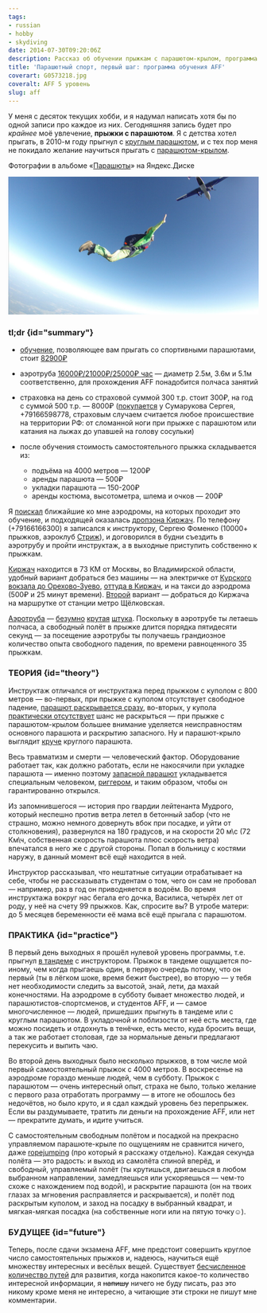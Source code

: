 ```yaml
---
tags:
- russian
- hobby
- skydiving
date: 2014-07-30T09:20:06Z
description: Рассказ об обучении прыжкам с парашютом-крылом, программа обучения AFF, семь уровней с боссом на финальном.
title: 'Парашютный спорт, первый шаг: программа обучения AFF'
coverart: G0573218.jpg
coveralt: AFF 5 уровень
slug: aff
---
```


У меня с десяток текущих хобби, и я надумал написать хотя бы по одной записи про каждое из них. Сегодняшняя запись будет про *крайнее* моё увлечение, **прыжки с парашютом**. Я с детства хотел прыгать, в 2010-м году прыгнул с [круглым парашютом](https://www.google.com/search?tbm=isch&q=%D0%BA%D1%80%D1%83%D0%B3%D0%BB%D1%8B%D0%B9%20%D0%BF%D0%B0%D1%80%D0%B0%D1%88%D1%8E%D1%82 "Картинки в поиске Google"), и с тех пор меня не покидало желание научиться прыгать с [парашютом-крылом](https://www.google.com/search?tbm=isch&q=%D0%BF%D0%B0%D1%80%D0%B0%D1%88%D1%8E%D1%82%20%D0%BA%D1%80%D1%8B%D0%BB%D0%BE "Картинки в поиске Google").

Фотографии в альбоме «<a href="https://yadi.sk/a/dj8ws-nO3UGb5E">Парашюты</a>» на Яндекс.Диске

[![AFF 5 уровень](G0573218.jpg#center)](https://yadi.sk/a/dj8ws-nO3UGb5E/5acc637455d73d76a92de31a)

<!--more-->

### tl;dr {id="summary"}

- [обучение](https://en.wikipedia.org/wiki/Accelerated_freefall "Accelerated Freefall — Википедия"), позволяющее вам прыгать со спортивными парашютами, стоит [82900₽](https://aerograd.ru/aff "AFF – программа индивидуального обучения")

- аэротруба [16000₽/](https://aerodynamika.ru/stoimost/)[21000₽/25000₽ час](https://www.freezone.net/rates/ "Тарифы | Freezone") — диаметр 2.5м, 3.6м и 5.1м соответственно, для прохождения AFF понадобится полчаса занятий

- страховка на день со страховой суммой 300 т.р. стоит 300₽, на год с суммой 500 т.р. — 8000₽ ([покупается](http://borkidz.ru/?page_id=2263) у Сумарукова Сергея, +79166598778, страховым случаем считается любое происшествие на территории РФ: от сломанной ноги при прыжке с парашютом или катания на лыжах до упавшей на голову сосульки)

- после обучения стоимость самостоятельного прыжка складывается из:
  - подъёма на 4000 метров — 1200₽
  - аренды парашюта — 500₽
  - укладки парашюта — 150-200₽
  - аренды костюма, высотометра, шлема и очков — 200₽

Я [поискал](https://www.google.com/search?q=AFF%20%D0%9C%D0%BE%D1%81%D0%BA%D0%B2%D0%B0 "AFF Москва") ближайшие ко мне аэродромы, на которых проходит это обучение, и подходящей оказалась [дропзона Киржач](http://www.dzkirzhach.com/ "Прыжки с парашютом — Киржач"). По телефону (+79166166300) я записался к инструктору, Сергею Фоменко (10000+ прыжков, аэроклуб [Стриж](http://www.strizhi-aff.ru/obuchenie_aff "Курс AFF, программа АФФ, обучение прыжкам с парашютом и свободному падению в Москве")), и договорился в будни съездить в аэротрубу и пройти инструктаж, а в выходные приступить собственно к прыжкам.

[Киржач](https://maps.yandex.ru/-/CVr8zPik "DZ Kirzhach на карте") находится в 73 КМ от Москвы, во Владимирской области, удобный вариант добраться без машины — на электричке от [Курского вокзала до Орехово-Зуево](https://rasp.yandex.ru/search/?fromName=Москва&toName=Орехово-Зуево "Расписание электричек из Москвы в Орехово-Зуево"), [оттуда в Киржач](https://rasp.yandex.ru/search/?fromName=Орехово-Зуево&toId=c10663 "Расписание электричек из Орехова-Зуева в Киржач"), и на такси до аэродрома (500₽ и 25 минут времени). [Второй](http://www.dzkirzhach.com/ "Прыжки с парашютом – Киржач") вариант — добраться до Киржача на маршрутке от станции метро Щёлковская.

[Аэротруба](https://www.youtube.com/channel/UC8q5xow_j4enTbjf2tkqQgg) — [безумно](https://vimeo.com/30232403 "Russland Freezone on Vimeo") [крутая](https://vimeo.com/78643511 "Tunnel camps on Vimeo") [штука](https://vimeo.com/58963524 "Wind tunnel RW4 training on Vimeo"). Поскольку в аэротрубе ты летаешь полчаса, а свободный полёт в прыжке длится порядка пятидесяти секунд — за посещение аэротрубы ты получаешь грандиозное количество опыта свободного падения, по времени равноценного 35 прыжкам.

### ТЕОРИЯ {id="theory"}

Инструктаж отличался от инструктажа перед прыжком с куполом с 800 метров — во-первых, при прыжке с куполом отсутствует свободное падение, [парашют раскрывается сразу](https://www.google.com/search?tbm=isch&q=800%20%D0%BC%D0%B5%D1%82%D1%80%D0%BE%D0%B2%20%D0%BE%D1%82%D0%B4%D0%B5%D0%BB%D0%B5%D0%BD%D0%B8%D0%B5 "первая-вторая картинки по ссылке"), во-вторых, у купола [практически отсутствует](https://ru.wikipedia.org/wiki/%D0%94-6_%28%D0%BF%D0%B0%D1%80%D0%B0%D1%88%D1%8E%D1%82%29 "Д-6 парашют — Википедия") шанс не раскрыться — при прыжке с парашютом-крылом большее внимание уделяется неисправностям основного парашюта и раскрытию запасного. Ну и парашют-крыло выглядит [круче](https://www.google.com/search?tbm=isch&q=%D1%82%D0%B8%D0%BF%D1%8B%20%D0%BF%D0%B0%D1%80%D0%B0%D1%88%D1%8E%D1%82%D0%BE%D0%B2 "Поиск по картинкам Google") круглого парашюта.

Весь травматизм и смерти — человеческий фактор. Оборудование работает так, как должно работать, если не накосячили при укладке парашюта — именно поэтому [запасной парашют](https://ru.wikipedia.org/wiki/%D0%9F%D0%B0%D1%80%D0%B0%D1%88%D1%8E%D1%82#.D0.97.D0.B0.D0.BF.D0.B0.D1.81.D0.BD.D0.BE.D0.B9_.D0.BF.D0.B0.D1.80.D0.B0.D1.88.D1.8E.D1.82 "Парашют — Википедия") укладывается специальным человеком, [риггером](https://ru.wikipedia.org/wiki/%D0%A0%D0%B8%D0%B3%D0%B3%D0%B5%D1%80 "Риггер — Википедия"), и таким образом, чтобы он гарантированно открылся.

Из запомнившегося — история про гвардии лейтенанта Мудрого, который неспешно против ветра летел в бетонный забор (что не страшно, можно немного довернуть вбок при посадке, и уйти от столкновения), развернулся на 180 градусов, и на скорости 20 м\с (72 Км\ч, собственная скорость парашюта плюс скорость ветра) впечатался в него же с другой стороны. Попал в больницу с костями наружу, в данный момент всё ещё находится в ней.

Инструктор рассказывал, что нештатные ситуации отрабатывает на себе, чтобы не рассказывать студентам о том, чего он сам не пробовал — например, раз в год он приводняется в водоём. Во время инструктажа вокруг нас бегала его дочка, Василиса, четырёх лет от роду, у неё на счету 99 прыжков. Как, спросите вы? В утробе матери: до 5 месяцев беременности её мама всё ещё прыгала с парашютом.

### ПРАКТИКА {id="practice"}

В первый день выходных я прошёл нулевой уровень программы, т.е. прыгнул [в тандеме](http://www.strizhi-aff.ru/tandem "Прыжок с парашютом в тандеме с инструктором | Аэроклуб Стриж") с инструктором. Прыжок в тандеме ощущается по-иному, чем когда прыгаешь один, в первую очередь потому, что он первый (ты в лёгком шоке, время бежит быстрее), во вторую — у тебя нет необходимости следить за высотой, знай, лети, да махай конечностями. На аэродроме в субботу бывает множество людей, и парашютистов-спортсменов, и студентов AFF, и — самое многочисленное — людей, пришедших прыгнуть в тандеме или с круглым парашютом. В укладочной и поблизости от неё есть места, где можно посидеть и отдохнуть в тенёчке, есть место, куда бросить вещи, а так же работает столовая, где за нормальные деньги предлагают перекусить и выпить чаю.

Во второй день выходных было несколько прыжков, в том числе мой первый самостоятельный прыжок с 4000 метров. В воскресенье на аэродроме гораздо меньше людей, чем в субботу. Прыжок с парашютом — очень интересный опыт, страха не было, только желание с первого раза отработать программу — в итоге не обошлось без недочётов, но было круто, и я сдал каждый уровень без перепрыжек. Если вы раздумываете, тратить ли деньги на прохождение AFF, или нет — прекратите думать, и идите учиться.

С самостоятельным свободным полётом и посадкой на прекрасно управляемом парашюте-крыле по ощущениям не сравнится ничего, даже [ropejumping](https://vk.com/club451415 "EXIT Rope-Jumping Team Москва") (про который я расскажу отдельно). Каждая секунда полёта — это радость: и выход из самолёта спиной вперёд, и свободный, управляемый полёт (ты крутишься, двигаешься в любом выбранном направлении, замедляешься или ускоряешься — чем-то схоже с нахождением под водой), и раскрытие парашюта (он на твоих глазах за мгновения расправляется и раскрывается), и полёт под раскрытым куполом, и заход на посадку в выбранный квадрат, и мягкая-мягкая посадка (на собственные ноги или на пятую точку☺).

### БУДУЩЕЕ {id="future"}

Теперь, после сдачи экзамена AFF, мне предстоит совершить круглое число самостоятельных прыжков и, надеюсь, научиться ещё множеству интересных и весёлых вещей. Существует [бесчисленное количество путей](https://ru.wikipedia.org/wiki/%D0%9F%D0%B0%D1%80%D0%B0%D1%88%D1%8E%D1%82%D0%B8%D0%B7%D0%BC#.D0.9F.D0.B0.D1.80.D0.B0.D1.88.D1.8E.D1.82.D0.BD.D1.8B.D0.B9_.D1.81.D0.BF.D0.BE.D1.80.D1.82 "Парашютизм | Парашютный спорт — Википедия") для развития, когда накопится какое-то количество интересной информации, я ~~напишу~~ ничего не буду писать, раз это никому кроме меня не интересно, а читающие эти строки не пишут мне комментарии.

